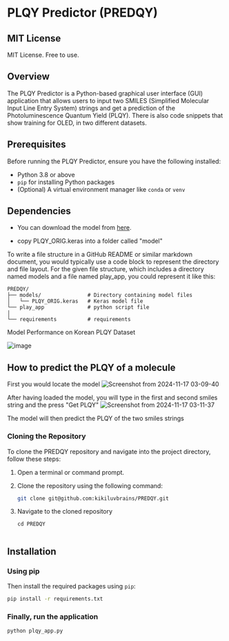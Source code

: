 # PLQY Predictor (PREDQY)

## MIT License
MIT License. Free to use.

## Overview
The PLQY Predictor is a Python-based graphical user interface (GUI) application that allows users to input two SMILES (Simplified Molecular Input Line Entry System) strings and get a prediction of the Photoluminescence Quantum Yield (PLQY). There is also code snippets that show training for OLED, in two different datasets.

## Prerequisites
Before running the PLQY Predictor, ensure you have the following installed:
- Python 3.8 or above
- `pip` for installing Python packages
- (Optional) A virtual environment manager like `conda` or `venv`

## Dependencies

- You can download the model from [here](https://drive.google.com/drive/u/1/folders/1kqHjEo4z5aOUw9aQf7mNxjz8u_MwgJJ9).

- copy PLQY_ORIG.keras into a folder called "model"

  
To write a file structure in a GitHub README or similar markdown document, you would typically use a code block to represent the directory and file layout. For the given file structure, which includes a directory named models and a file named play_app, you could represent it like this:

```
PREDQY/
├── models/               # Directory containing model files
│   └── PLQY_ORIG.keras   # Keras model file
└── play_app              # python script file
│
└── requirements          # requirements
```

Model Performance on Korean PLQY Dataset

![image](https://github.com/user-attachments/assets/966a96a4-e6d6-46b3-a0f3-fab365827f6c)

## How to predict the PLQY of a molecule

First you would locate the model
![Screenshot from 2024-11-17 03-09-40](https://github.com/user-attachments/assets/11766b3a-b592-4dd6-affa-b22a3fd1f778)

After having loaded the model, you will type in the first and second smiles string and the press "Get PLQY"
![Screenshot from 2024-11-17 03-11-37](https://github.com/user-attachments/assets/cc1dcc1f-db08-4716-be94-adb758672aca)

The model will then predict the PLQY of the two smiles strings 

### Cloning the Repository

To clone the PREDQY repository and navigate into the project directory, follow these steps:

1. Open a terminal or command prompt.

2. Clone the repository using the following command:

   ```bash
   git clone git@github.com:kikiluvbrains/PREDQY.git

3. Navigate to the cloned repository
   ```
   cd PREDQY


## Installation

### Using pip
Then install the required packages using `pip`:

```bash
pip install -r requirements.txt
```
### Finally, run the application
```
python plqy_app.py
```

